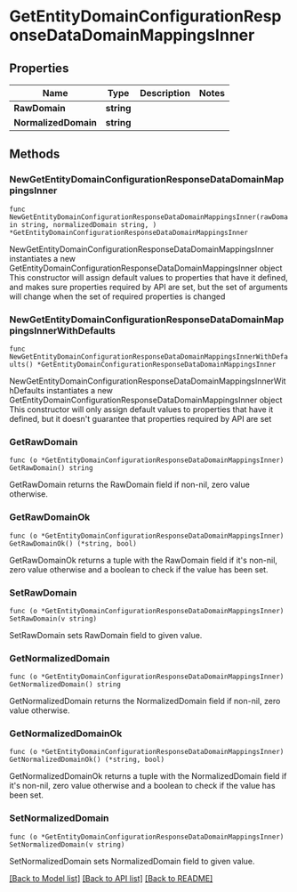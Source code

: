 # GetEntityDomainConfigurationResponseDataDomainMappingsInner

## Properties

Name | Type | Description | Notes
------------ | ------------- | ------------- | -------------
**RawDomain** | **string** |  | 
**NormalizedDomain** | **string** |  | 

## Methods

### NewGetEntityDomainConfigurationResponseDataDomainMappingsInner

`func NewGetEntityDomainConfigurationResponseDataDomainMappingsInner(rawDomain string, normalizedDomain string, ) *GetEntityDomainConfigurationResponseDataDomainMappingsInner`

NewGetEntityDomainConfigurationResponseDataDomainMappingsInner instantiates a new GetEntityDomainConfigurationResponseDataDomainMappingsInner object
This constructor will assign default values to properties that have it defined,
and makes sure properties required by API are set, but the set of arguments
will change when the set of required properties is changed

### NewGetEntityDomainConfigurationResponseDataDomainMappingsInnerWithDefaults

`func NewGetEntityDomainConfigurationResponseDataDomainMappingsInnerWithDefaults() *GetEntityDomainConfigurationResponseDataDomainMappingsInner`

NewGetEntityDomainConfigurationResponseDataDomainMappingsInnerWithDefaults instantiates a new GetEntityDomainConfigurationResponseDataDomainMappingsInner object
This constructor will only assign default values to properties that have it defined,
but it doesn't guarantee that properties required by API are set

### GetRawDomain

`func (o *GetEntityDomainConfigurationResponseDataDomainMappingsInner) GetRawDomain() string`

GetRawDomain returns the RawDomain field if non-nil, zero value otherwise.

### GetRawDomainOk

`func (o *GetEntityDomainConfigurationResponseDataDomainMappingsInner) GetRawDomainOk() (*string, bool)`

GetRawDomainOk returns a tuple with the RawDomain field if it's non-nil, zero value otherwise
and a boolean to check if the value has been set.

### SetRawDomain

`func (o *GetEntityDomainConfigurationResponseDataDomainMappingsInner) SetRawDomain(v string)`

SetRawDomain sets RawDomain field to given value.


### GetNormalizedDomain

`func (o *GetEntityDomainConfigurationResponseDataDomainMappingsInner) GetNormalizedDomain() string`

GetNormalizedDomain returns the NormalizedDomain field if non-nil, zero value otherwise.

### GetNormalizedDomainOk

`func (o *GetEntityDomainConfigurationResponseDataDomainMappingsInner) GetNormalizedDomainOk() (*string, bool)`

GetNormalizedDomainOk returns a tuple with the NormalizedDomain field if it's non-nil, zero value otherwise
and a boolean to check if the value has been set.

### SetNormalizedDomain

`func (o *GetEntityDomainConfigurationResponseDataDomainMappingsInner) SetNormalizedDomain(v string)`

SetNormalizedDomain sets NormalizedDomain field to given value.



[[Back to Model list]](../README.md#documentation-for-models) [[Back to API list]](../README.md#documentation-for-api-endpoints) [[Back to README]](../README.md)


